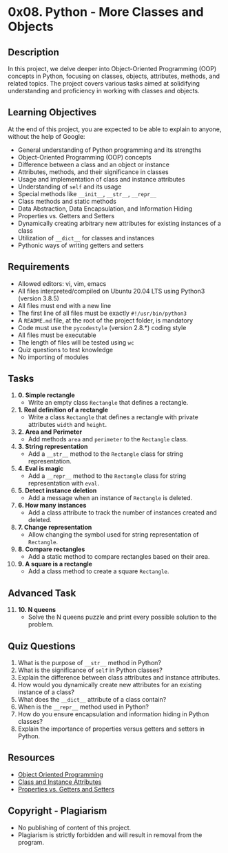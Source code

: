 # 0x08. Python - More Classes and Objects

## Description

In this project, we delve deeper into Object-Oriented Programming (OOP) concepts in Python, focusing on classes, objects, attributes, methods, and related topics. The project covers various tasks aimed at solidifying understanding and proficiency in working with classes and objects.

## Learning Objectives

At the end of this project, you are expected to be able to explain to anyone, without the help of Google:

- General understanding of Python programming and its strengths
- Object-Oriented Programming (OOP) concepts
- Difference between a class and an object or instance
- Attributes, methods, and their significance in classes
- Usage and implementation of class and instance attributes
- Understanding of `self` and its usage
- Special methods like `__init__`, `__str__`, `__repr__`
- Class methods and static methods
- Data Abstraction, Data Encapsulation, and Information Hiding
- Properties vs. Getters and Setters
- Dynamically creating arbitrary new attributes for existing instances of a class
- Utilization of `__dict__` for classes and instances
- Pythonic ways of writing getters and setters

## Requirements

- Allowed editors: vi, vim, emacs
- All files interpreted/compiled on Ubuntu 20.04 LTS using Python3 (version 3.8.5)
- All files must end with a new line
- The first line of all files must be exactly `#!/usr/bin/python3`
- A `README.md` file, at the root of the project folder, is mandatory
- Code must use the `pycodestyle` (version 2.8.*) coding style
- All files must be executable
- The length of files will be tested using `wc`
- Quiz questions to test knowledge
- No importing of modules

## Tasks

1. **0. Simple rectangle**
    - Write an empty class `Rectangle` that defines a rectangle.
2. **1. Real definition of a rectangle**
    - Write a class `Rectangle` that defines a rectangle with private attributes `width` and `height`.
3. **2. Area and Perimeter**
    - Add methods `area` and `perimeter` to the `Rectangle` class.
4. **3. String representation**
    - Add a `__str__` method to the `Rectangle` class for string representation.
5. **4. Eval is magic**
    - Add a `__repr__` method to the `Rectangle` class for string representation with `eval`.
6. **5. Detect instance deletion**
    - Add a message when an instance of `Rectangle` is deleted.
7. **6. How many instances**
    - Add a class attribute to track the number of instances created and deleted.
8. **7. Change representation**
    - Allow changing the symbol used for string representation of `Rectangle`.
9. **8. Compare rectangles**
    - Add a static method to compare rectangles based on their area.
10. **9. A square is a rectangle**
    - Add a class method to create a square `Rectangle`.

## Advanced Task

11. **10. N queens**
    - Solve the N queens puzzle and print every possible solution to the problem.

## Quiz Questions

1. What is the purpose of `__str__` method in Python?
2. What is the significance of `self` in Python classes?
3. Explain the difference between class attributes and instance attributes.
4. How would you dynamically create new attributes for an existing instance of a class?
5. What does the `__dict__` attribute of a class contain?
6. When is the `__repr__` method used in Python?
7. How do you ensure encapsulation and information hiding in Python classes?
8. Explain the importance of properties versus getters and setters in Python.



## Resources

- [Object Oriented Programming](https://python.swaroopch.com/oop.html)
- [Class and Instance Attributes](https://www.python-course.eu/python3_class_and_instance_attributes.php)
- [Properties vs. Getters and Setters](https://www.python-course.eu/python3_properties.php)

## Copyright - Plagiarism

- No publishing of content of this project.
- Plagiarism is strictly forbidden and will result in removal from the program.


